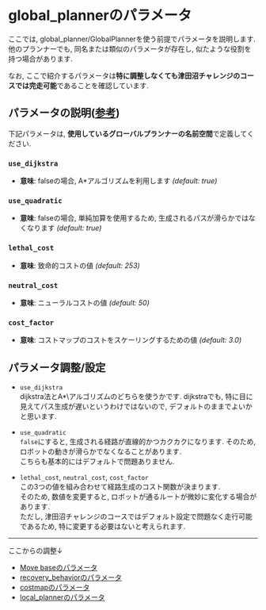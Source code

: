 # global_plannerのパラメータ  
ここでは, global_planner/GlobalPlannerを使う前提でパラメータを説明します.  
他のプランナーでも, 同名または類似のパラメータが存在し, 似たような役割を持つ場合があります.  

なお, ここで紹介するパラメータは**特に調整しなくても津田沼チャレンジのコースでは完走可能**であることを確認しています.  

## パラメータの説明([参考](http://wiki.ros.org/global_planner?distro=noetic)) 
下記パラメータは, **使用しているグローバルプランナーの名前空間**で定義してください.    
### `use_dijkstra`
- **意味**: falseの場合, A\*アルゴリズムを利用します *(default: true)*  
### `use_quadratic`  
- **意味**: falseの場合, 単純加算を使用するため, 生成されるパスが滑らかではなくなります *(default: true)*  
### `lethal_cost`
- **意味**: 致命的コストの値 *(default: 253)*  
### `neutral_cost`
- **意味**: ニューラルコストの値 *(default: 50)*  
### `cost_factor`
- **意味**: コストマップのコストをスケーリングするための値 *(default: 3.0)*


## パラメータ調整/設定  
- `use_dijkstra`  
dijkstra法とA*\アルゴリズムのどちらを使うかです. dijkstraでも, 特に目に見えてパス生成が遅いというわけではないので, デフォルトのままでよいかと思います.  

- `use_quadratic`  
`false`にすると, 生成される経路が直線的かつカクカクになります. そのため, ロボットの動きが滑らかでなくなることがあります.  
こちらも基本的にはデフォルトで問題ありません.  

- `lethal_cost`, `neutral_cost`, `cost_factor`  
この3つの値を組み合わせて経路生成のコスト関数が決まります.  
そのため, 数値を変更すると, ロボットが通るルートが微妙に変化する場合があります.  
ただし, 津田沼チャレンジのコースではデフォルト設定で問題なく走行可能であるため, 特に変更する必要はないと考えられます.  

---
ここからの調整↓
- [Move baseのパラメータ](move_base_1.md)
- [recovery_behaviorのパラメータ](recovery_behavior.md)
- [costmapのパラメータ](costmap.md)
- [local_plannerのパラメータ](local_planner.md)

